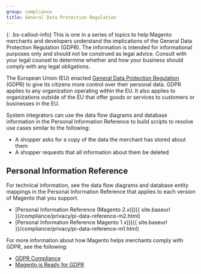 ```yaml
---
group: compliance
title: General Data Protection Regulation
---
```


{: .bs-callout-info}
This is one in a series of topics to help Magento merchants and developers understand the implications of the General Data Protection Regulation (GDPR). The information is intended for informational purposes only and should not be construed as legal advice. Consult with your legal counsel to determine whether and how your business should comply with any legal obligations.

The European Union (EU) enacted [General Data Protection Regulation](https://ec.europa.eu/info/law/law-topic/data-protection_en) (GDPR) to give its citizens more control over their personal data. GDPR applies to any organization operating within the EU. It also applies to organizations outside of the EU that offer goods or services to customers or businesses in the EU.

System integrators can use the data flow diagrams and database information in the Personal Information Reference to build scripts to resolve use cases similar to the following:

-  A shopper asks for a copy of the data the merchant has stored about them
-  A shopper requests that all information about them be deleted

## Personal Information Reference

For technical information, see the data flow diagrams and database entity mappings in the Personal Information Reference that applies to each version of Magento that you support.

-  [Personal Information Reference (Magento 2.x)]({{ site.baseurl }}/compliance/privacy/pi-data-reference-m2.html)
-  [Personal Information Reference Magento 1.x)]({{ site.baseurl }}/compliance/privacy/pi-data-reference-m1.html)

For more information about how Magento helps merchants comply with GDPR, see the following:

-  [GDPR Compliance](https://docs.magento.com/m2/ee/user_guide/stores/compliance-gdpr.html)
-  [Magento is Ready for GDPR](https://magento.com/gdpr)
